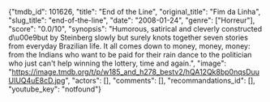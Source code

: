 {"tmdb_id": 101626, "title": "End of the Line", "original_title": "Fim da Linha", "slug_title": "end-of-the-line", "date": "2008-01-24", "genre": ["Horreur"], "score": "0.0/10", "synopsis": "Humorous, satirical and cleverly constructed d\u00e9but by Steinberg slowly but surely knots together seven stories from everyday Brazilian life. It all comes down to money, money, money: from the Indians who want to be paid for their rain dance to the politician who just can't help winning the lottery, time and again.", "image": "https://image.tmdb.org/t/p/w185_and_h278_bestv2/hQA12Qk8bp0nqsDuuUIUQ4uE8cD.jpg", "actors": [], "comments": [], "recommandations_id": [], "youtube_key": "notfound"}